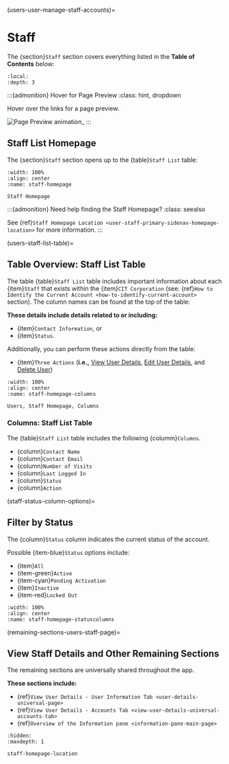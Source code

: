 

(users-user-manage-staff-accounts)=
# Staff

The {section}`Staff` section covers everything listed in the **Table of Contents** below:

```{contents} Table of Contents
:local:
:depth: 3
```

:::{admonition} Hover for Page Preview
:class: hint, dropdown

Hover over the links for a page preview.

![Page Preview animation](../../_static/solo_app/Universal/gif/Animation.gif)_
:::

## Staff List Homepage

The {section}`Staff` section opens up to the {table}`Staff List` table:

```{lazyfigure} ../../_static/solo_app/User/Staff/staff-homepage.webp
:width: 100%
:align: center
:name: staff-homepage

Staff Homepage
```

:::{admonition} Need help finding the Staff Homepage?
:class: seealso

See {ref}`Staff Homepage Location <user-staff-primary-sidenav-homepage-location>` for more information.
:::

(users-staff-list-table)=
## Table Overview: Staff List Table


The table {table}`Staff List` table includes important information about each {item}`Staff` that exists within the {item}`CIT Corporation` (see: {ref}`How to Identify the Current Account <how-to-identify-current-account>` section).
The column names can be found at the top of the table:

**These details include details related to or including:**

- {item}`Contact Information`, or
- {item}`Status`.

Additionally, you can perform these actions directly from the table:

- {item}`Three Actions` (**i.e.,** [View User Details](#user-details-universal-page), [Edit User Details](#edit-permissions-universal), and [Delete User](#delete-user-universal)) 

```{lazyfigure} ../../_static/solo_app/User/Staff/staff-homepage-columns.webp
:width: 100%
:align: center
:name: staff-homepage-columns

Users, Staff Homepage, Columns
```

### Columns: Staff List Table

The {table}`Staff List` table includes the following {columm}`Columns`.

- {column}`Contact Name`
- {column}`Contact Email`
- {column}`Number of Visits`
- {column}`Last Logged In`
- {column}`Status`
- {column}`Action`

(staff-status-column-options)=
## Filter by Status

The {column}`Status` column indicates the current status of the account.

Possible {item-blue}`Status` options include:

- {item}`All`
- {item-green}`Active`
- {item-cyan}`Pending Activation`
- {item}`Inactive`
- {item-red}`Locked Out`

```{lazyfigure} ../../_static/solo_app/User/Staff/staff-homepage-columns-status-column.webp
:width: 100%
:align: center
:name: staff-homepage-statuscolumns
```


(remaining-sections-users-staff-page)=
## View Staff Details and Other Remaining Sections

The remaining sections are universally shared throughout the app.

**These sections include:**

- {ref}`View User Details - User Information Tab <user-details-universal-page>`
- {ref}`View User Details - Accounts Tab <view-user-details-universal-accounts-tab>`
- {ref}`Overview of the Information pane <information-pane-main-page>`

```{toctree}
:hidden:
:maxdepth: 1

staff-homepage-location
```
